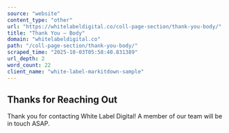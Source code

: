 ```yaml
---
source: "website"
content_type: "other"
url: "https://whitelabeldigital.co/coll-page-section/thank-you-body/"
title: "Thank You – Body"
domain: "whitelabeldigital.co"
path: "/coll-page-section/thank-you-body/"
scraped_time: "2025-10-03T05:58:40.831389"
url_depth: 2
word_count: 22
client_name: "white-label-markitdown-sample"
---
```


## Thanks for Reaching Out

Thank you for contacting White Label Digital! A member of our team will be in touch ASAP.